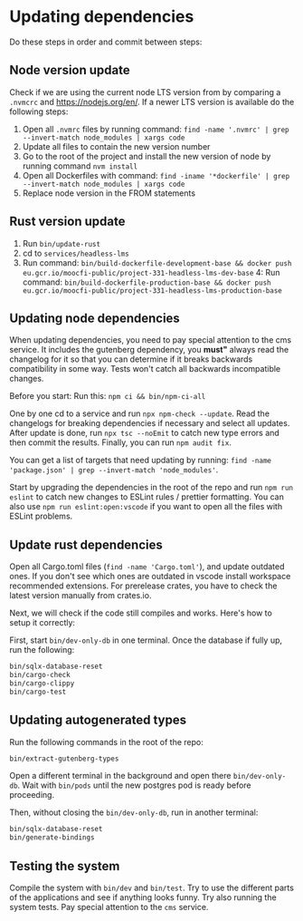 # Updating dependencies

Do these steps in order and commit between steps:

## Node version update

Check if we are using the current node LTS version from by comparing a `.nvmcrc` and https://nodejs.org/en/. If a newer LTS version is available do the following steps:

1. Open all `.nvmrc` files by running command: `find -name '.nvmrc' | grep --invert-match node_modules | xargs code`
2. Update all files to contain the new version number
3. Go to the root of the project and install the new version of node by running command `nvm install`
4. Open all Dockerfiles with command: `find -iname '*dockerfile' | grep --invert-match node_modules | xargs code`
5. Replace node version in the FROM statements

## Rust version update

1. Run `bin/update-rust`
2. cd to `services/headless-lms`
3. Run command: `bin/build-dockerfile-development-base && docker push eu.gcr.io/moocfi-public/project-331-headless-lms-dev-base`
   4: Run command: `bin/build-dockerfile-production-base && docker push eu.gcr.io/moocfi-public/project-331-headless-lms-production-base`

## Updating node dependencies

When updating dependencies, you need to pay special attention to the cms service. It includes the gutenberg dependency, you **must"** always read the changelog for it so that you can determine if it breaks backwards compatibility in some way. Tests won't catch all backwards incompatible changes.

Before you start: Run this: `npm ci && bin/npm-ci-all`

One by one cd to a service and run `npx npm-check --update`. Read the changelogs for breaking dependencies if necessary and select all updates. After update is done, run `npx tsc --noEmit` to catch new type errors and then commit the results. Finally, you can run `npm audit fix`.

You can get a list of targets that need updating by running: `find -name 'package.json' | grep --invert-match 'node_modules'`.

Start by upgrading the dependencies in the root of the repo and run `npm run eslint` to catch new changes to ESLint rules / prettier formatting. You can also use `npm run eslint:open:vscode` if you want to open all the files with ESLint problems.

## Update rust dependencies

Open all Cargo.toml files (`find -name 'Cargo.toml'`), and update outdated ones. If you don't see which ones are outdated in vscode install workspace recommended extensions. For prerelease crates, you have to check the latest version manually from crates.io.

Next, we will check if the code still compiles and works. Here's how to setup it correctly:

First, start `bin/dev-only-db` in one terminal. Once the database if fully up, run the following:

```bash
bin/sqlx-database-reset
bin/cargo-check
bin/cargo-clippy
bin/cargo-test
```

## Updating autogenerated types

Run the following commands in the root of the repo:

```bash
bin/extract-gutenberg-types
```

Open a different terminal in the background and open there `bin/dev-only-db`. Wait with `bin/pods` until the new postgres pod is ready before proceeding.

Then, without closing the `bin/dev-only-db`, run in another terminal:

```bash
bin/sqlx-database-reset
bin/generate-bindings
```

## Testing the system

Compile the system with `bin/dev` and `bin/test`. Try to use the different parts of the applications and see if anything looks funny. Try also running the system tests. Pay special attention to the `cms` service.
